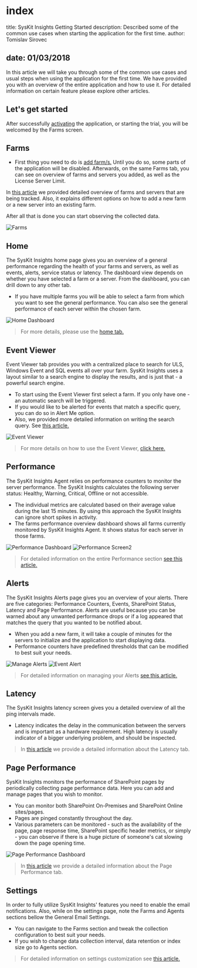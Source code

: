 # index

title: SysKit Insights Getting Started description: Described some of the common use cases when starting the application for the first time. author: Tomislav Sirovec

## date: 01/03/2018

In this article we will take you through some of the common use cases and usual steps when using the application for the first time. We have provided you with an overview of the entire application and how to use it. For detailed information on certain feature please explore other articles.

## Let's get started

After successfully [activating](index.md#internal/activation/online-offline-activation) the application, or starting the trial, you will be welcomed by the Farms screen.

## Farms

* First thing you need to do is [add farm/s.](index.md#internal/get-to-know-insights/farms-screen) Until you do so, some parts of the application will be disabled. Afterwards, on the same Farms tab, you can see on overview of farms and servers you added, as well as the License Server Limit.  

In [this article](index.md#internal/get-to-know-insights/farms-screen) we provided detailed overview of farms and servers that are being tracked. Also, it explains different options on how to add a new farm or a new server into an existing farm.

After all that is done you can start observing the collected data.

![Farms](https://github.com/SysKitTeam/docs-insights/tree/7d7a6b9ba7463d9c0a6248fb7a6c6e84988c4c1f/getting-started/#img/farms-screen.png)

## Home

The SysKit Insights home page gives you an overview of a general performance regarding the health of your farms and servers, as well as events, alerts, service status or latency. The dashboard view depends on whether you have selected a farm or a server. From the dashboard, you can drill down to any other tab.

* If you have multiple farms you will be able to select a farm from which you want to see the general performance. You can also see the general performance of each server within the chosen farm.

![Home Dashboard](https://github.com/SysKitTeam/docs-insights/tree/7d7a6b9ba7463d9c0a6248fb7a6c6e84988c4c1f/getting-started/#img/home-dashboard.png)

> For more details, please use the [home tab.](index.md#internal/get-to-know-insights/insights-home)

## Event Viewer

Event Viewer tab provides you with a centralized place to search for ULS, Windows Event and SQL events all over your farm. SysKit Insights uses a layout similar to a search engine to display the results, and is just that - a powerful search engine.

* To start using the Event Viewer first select a farm. If you only have one - an automatic search will be triggered.
* If you would like to be alerted for events that match a specific query, you can do so in Alert Me option.
* Also, we provided more detailed information on writing the search query. See [this article.](index.md#internal/how-to/search-query)

![Event Viewer](https://github.com/SysKitTeam/docs-insights/tree/7d7a6b9ba7463d9c0a6248fb7a6c6e84988c4c1f/getting-started/#img/event-viewer.png)

> For more details on how to use the Event Viewer, [click here.](index.md#internal/get-to-know-insights/event-viewer)

## Performance

The SysKit Insights Agent relies on performance counters to monitor the server performance. The SysKit Insights calculates the following server status: Healthy, Warning, Critical, Offline or not accessible.

* The individual metrics are calculated based on their average value during the last 15 minutes. By using this approach the SysKit Insights can ignore short spikes in activity.  
* The farms performance overview dashboard shows all farms currently monitored by SysKit Insights Agent. It shows status for each server in those farms. 

![Performance Dashboard](https://github.com/SysKitTeam/docs-insights/tree/7d7a6b9ba7463d9c0a6248fb7a6c6e84988c4c1f/getting-started/#img/performance-dashboard.png) ![Performance Screen2](https://github.com/SysKitTeam/docs-insights/tree/7d7a6b9ba7463d9c0a6248fb7a6c6e84988c4c1f/getting-started/#img/performance-screen2.png)

> For detailed information on the entire Performance section [see this article.](index.md#internal/get-to-know-insights/performance-screen)

## Alerts

The SysKit Insights Alerts page gives you an overview of your alerts. There are five categories: Performance Counters, Events, SharePoint Status, Latency and Page Performance. Alerts are useful because you can be warned about any unwanted performance drops or if a log appeared that matches the query that you wanted to be notified about.

* When you add a new farm, it will take a couple of minutes for the servers to initialize and the application to start displaying data.
* Performance counters have predefined thresholds that can be modified to best suit your needs.

![Manage Alerts](https://github.com/SysKitTeam/docs-insights/tree/7d7a6b9ba7463d9c0a6248fb7a6c6e84988c4c1f/getting-started/#img/manage-alerts.png) ![Event Alert](https://github.com/SysKitTeam/docs-insights/tree/7d7a6b9ba7463d9c0a6248fb7a6c6e84988c4c1f/getting-started/#img/event-alert.png)

> For detailed information on managing your Alerts [see this article.](index.md#internal/how-to/manage-alerts)

## Latency

The SysKit Insights latency screen gives you a detailed overview of all the ping intervals made.

* Latency indicates the delay in the communication between the servers and is important as a hardware requirement. High latency is usually indicator of a bigger underlying problem, and should be inspected. 

> In [this article](index.md#internal/get-to-know-insights/latency-screen) we provide a detailed information about the Latency tab.

## Page Performance

SysKit Insights monitors the performance of SharePoint pages by periodically collecting page performance data. Here you can add and manage pages that you wish to monitor.

* You can monitor both SharePoint On-Premises and SharePoint Online sites/pages.
* Pages are pinged constantly throughout the day.
* Various parameters can be monitored - such as the availability of the page, page response time, SharePoint specific header metrics, or simply - you can observe if there is a huge picture of someone's cat slowing down the page opening time.

![Page Performance Dashboard](https://github.com/SysKitTeam/docs-insights/tree/7d7a6b9ba7463d9c0a6248fb7a6c6e84988c4c1f/getting-started/#img/page-performance.png)

> In [this article](index.md#internal/get-to-know-insights/page-performance-screen) we provide a detailed information about the Page Performance tab.

## Settings

In order to fully utilize SysKit Insights' features you need to enable the email notifications. Also, while on the settings page, note the Farms and Agents sections bellow the General Email Settings.

* You can navigate to the Farms section and tweak the collection configuration to best suit your needs.
* If you wish to change data collection interval, data retention or index size go to Agents section.

> For detailed information on settings customization see [this article.](index.md#internal/how-to/customize-settings)

